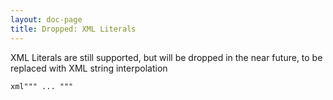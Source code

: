 ```yaml
---
layout: doc-page
title: Dropped: XML Literals
---
```


XML Literals are still supported, but will be dropped in the near future, to
be replaced with XML string interpolation

    xml""" ... """
